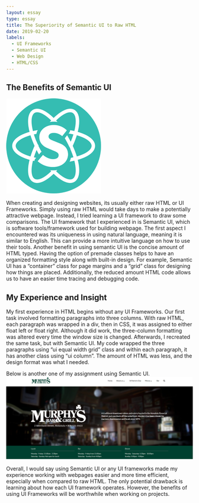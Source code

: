```yaml
---
layout: essay
type: essay
title: The Superiority of Semantic UI to Raw HTML
date: 2019-02-20
labels:
  - UI Frameworks
  - Semantic UI
  - Web Design
  - HTML/CSS
---
```


## The Benefits of Semantic UI
<img class="ui medium right rounded floated image" src="../images/SemanticUI.png">

When creating and designing websites, its usually either raw HTML or UI Frameworks. Simply using raw HTML would take days to make a potentially attractive webpage. Instead, I tried learning a UI framework to draw some comparisons. The UI framework that I experienced in is Semantic UI, which is software tools/framework used for building webpage. The first aspect I encountered was its uniqueness in using natural language, meaning it is similar to English. This can provide a more intuitive language on how to use their tools. Another benefit in using semantic UI is the concise amount of HTML typed. Having the option of premade classes helps to have an organized formatting style along with built-in design. For example, Semantic UI has a “container” class for page margins and a “grid” class for designing how things are placed. Additionally, the reduced amount HTML code allows us to have an easier time tracing and debugging code.

## My Experience and Insight
My first experience in HTML begins without any UI Frameworks. Our first task involved formatting paragraphs into three columns. With raw HTML, each paragraph was wrapped in a div, then in CSS, it was assigned to either float left or float right. Although it did work, the three-column formatting was altered every time the window size is changed. Afterwards, I recreated the same task, but with Semantic UI. My code wrapped the three paragraphs using “ui equal width grid” class and within each paragraph, it has another class using “ui column”. The amount of HTML was less, and the design format was what I needed. 

Below is another one of my assignment using Semantic UI.
<img class="ui large centered image" src="../images/Murphys-Replica.PNG">

Overall, I would say using Semantic UI or any UI frameworks made my experience working with webpages easier and more time efficient, especially when compared to raw HTML. The only potential drawback is learning about how each UI framework operates. However, the benefits of using UI Frameworks will be worthwhile when working on projects.
